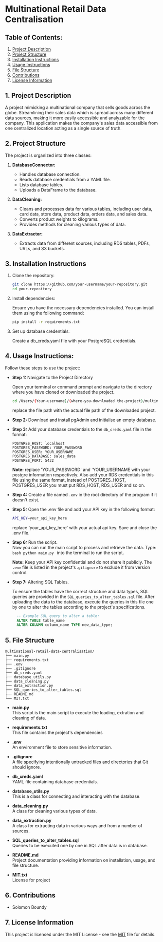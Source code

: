 # Multinational Retail Data Centralisation

## Table of Contents:

1. [Project Description](#1-project-description)
1. [Project Structure](#2-project-structure)
1. [Installation Instructions](#3-installation-instructions)
1. [Usage Instructions](#4-usage-instructions)
1. [File Structure](#5-file-structure)
1. [Contributions](#6-contributions)
1. [License Information](#7-license-information)

## 1. Project Description

A project mimicking a multinational company that sells goods across the globe. Streamlining their sales data which is spread across many different data sources, making it more easily accessible and analyzable for the company. This application makes the company's sales data accessible from one centralized location acting as a single source of truth.

## 2. Project Structure

The project is organized into three classes:

1. **DatabaseConnector:**

   - Handles database connection.
   - Reads database credentials from a YAML file.
   - Lists database tables.
   - Uploads a DataFrame to the database.

2. **DataCleaning:**

   - Cleans and processes data for various tables, including user data, card data, store data, product data, orders data, and sales data.
   - Converts product weights to kilograms.
   - Provides methods for cleaning various types of data.

3. **DataExtractor:**
   - Extracts data from different sources, including RDS tables, PDFs, URLs, and S3 buckets.

## 3. Installation Instructions

1. Clone the repository:

   ```bash
   git clone https://github.com/your-username/your-repository.git
   cd your-repository

   ```

1. Install dependencies:

   Ensure you have the necessary dependencies installed. You can install them using the following command:

   ```bash
   pip install -r requirements.txt

   ```

1. Set up database credentials:

   Create a db_creds.yaml file with your PostgreSQL credentials.

## 4. Usage Instructions:

Follow these steps to use the project:

- **Step 1:** Navigate to the Project Directory

  Open your terminal or command prompt and navigate to the directory where you have cloned or downloaded the project.

  ```bash
  cd /Users/(Your-username)/(where-you-downloaded the-project)/multinational-retail-data-centralisation
  ```

  replace the file path with the actual file path of the downloaded project.

- **Step 2:** Download and install pgAdmin and initialise an empty database.

- **Step 3:** Add your database credentials to the `db_creds.yaml` file in the format:

  ```
  POSTGRES_HOST: localhost
  POSTGRES_PASSWORD: YOUR_PASSWORD
  POSTGRES_USER: YOUR_USERNAME
  POSTGRES_DATABASE: sales_data
  POSTGRES_PORT: 5432
  ```

  **Note:** replace 'YOUR_PASSWORD' and 'YOUR_USERNAME with your postgre information respectively. Also add your RDS credentials in this file using the same format, instead of POSTGRES_HOST, POSTGRES_USER you must put RDS_HOST, RDS_USER and so on.

- **Step 4:** Create a file named `.env` in the root directory of the program if it doesn't exist.

- **Step 5:** Open the .env file and add your API key in the following format:

  ```bash
  API_KEY=your_api_key_here
  ```

  replace 'your_api_key_here' with your actual api key.
  Save and close the .env file.

- **Step 6:** Run the script.
  <br>Now you can run the main script to process and retrieve the data. Type:
  `bash
python main.py
`
  into the terminal to run the script.

  **Note:** Keep your API key confidential and do not share it publicly. The `.env` file is listed in the project's .`gitignore` to exclude it from version control.

- **Step 7:** Altering SQL Tables.

  To ensure the tables have the correct structure and data types, SQL queries are provided in the `SQL_queries_to_alter_tables.sql` file. After uploading the data to the database, execute the queries in this file one by one to alter the tables according to the project's specifications.

  ```sql
    -- Example SQL query to alter a table:
    ALTER TABLE table_name
    ALTER COLUMN column_name TYPE new_data_type;
  ```

## 5. File Structure

    multinational-retail-data-centralisation/
    ├── main.py
    ├── requirements.txt
    ├── .env
    ├── .gitignore
    ├── db_creds.yaml
    ├── database_utils.py
    ├── data_cleaning.py
    ├── data_extraction.py
    ├── SQL_queries_to_alter_tables.sql
    ├── README.md
    └── MIT.txt

- **main.py**
  <br> This script is the main script to execute the loading, extration and cleaning of data.

- **requirements.txt** <br> This file contains the project's dependencies

- **.env** <br> An environment file to store sensitive information.

- **.gitignore** <br> A file specifying intentionally untracked files and directories that Git should ignore.

- **db_creds.yaml** <br>YAML file containing database credentials.

- **database_utils.py**<br> This is a class for connecting and interacting with the database.

- **data_cleaning.py** <br> A class for cleaning various types of data.

- **data_extraction.py** <br> A class for extracting data in various ways and from a number of sources.

- **SQL_queries_to_alter_tables.sql** <br> Queries to be executed one by one in SQL after data is in database.

- **README.md** <br>Project documentation providing information on installation, usage, and file structure.

- **MIT.txt** <br> License for project

## 6. Contributions

- Solomon Boundy

## 7. License Information

This project is licensed under the MIT License - see the [MIT](MIT.txt) file for details.
